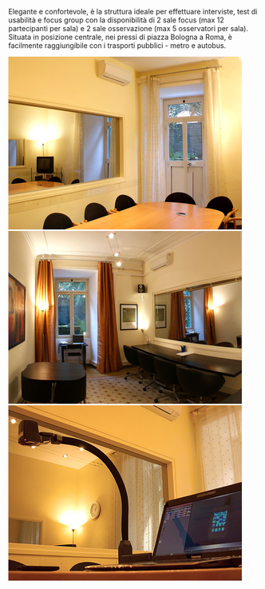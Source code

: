 Elegante e confortevole, è la struttura ideale per effettuare interviste, test di usabilità e focus group con la disponibilità di 2 sale focus (max 12 partecipanti per sala) e 2 sale osservazione (max 5 osservatori per sala). Situata in posizione centrale, nei pressi di piazza Bologna a Roma, è facilmente raggiungibile con i trasporti pubblici - metro e autobus.

![Facility](/dist/assets/images/facility_img01.jpg)
![Facility](/dist/assets/images/facility_img02.jpg)
![Facility](/dist/assets/images/facility_img03.jpg)